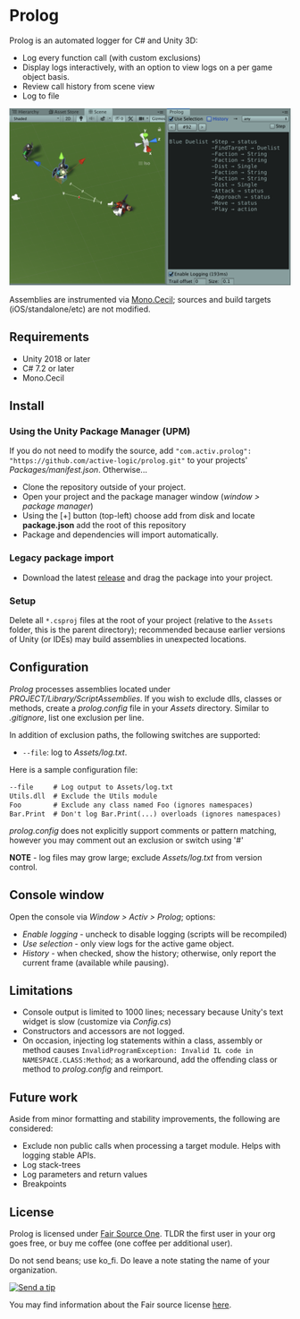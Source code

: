 # Prolog

Prolog is an automated logger for C# and Unity 3D:
- Log every function call (with custom exclusions)
- Display logs interactively, with an option to view logs on a per game object basis.
- Review call history from scene view
- Log to file

![Prolog](https://github.com/active-logic/Media/blob/master/Prolog/Prolog.png)

Assemblies are instrumented via [Mono.Cecil](https://github.com/jbevain/cecil); sources and build targets (iOS/standalone/etc) are not modified.

## Requirements

- Unity 2018 or later
- C# 7.2 or later
- Mono.Cecil

## Install

### Using the Unity Package Manager (UPM)

If you do not need to modify the source, add `"com.activ.prolog": "https://github.com/active-logic/prolog.git"` to your projects' *Packages/manifest.json*. Otherwise...

- Clone the repository outside of your project.
- Open your project and the package manager window (*window > package manager*)
- Using the [+] button (top-left) choose add from disk and locate **package.json** add the root of this repository
- Package and dependencies will import automatically.

### Legacy package import

- Download the latest [release](https://github.com/active-logic/prolog/releases) and drag the package into your project.

### Setup

Delete all `*.csproj` files at the root of your project (relative to the `Assets` folder, this is the parent directory); recommended because earlier versions of Unity (or IDEs) may build assemblies in unexpected locations.

## Configuration

*Prolog* processes assemblies located under *PROJECT/Library/ScriptAssemblies*. If you wish to exclude dlls, classes or methods, create a *prolog.config* file in your *Assets* directory. Similar to *.gitignore*, list one exclusion per line.

In addition of exclusion paths, the following switches are supported:

- `--file`: log to *Assets/log.txt*.

Here is a sample configuration file:

```
--file     # Log output to Assets/log.txt
Utils.dll  # Exclude the Utils module
Foo        # Exclude any class named Foo (ignores namespaces)
Bar.Print  # Don't log Bar.Print(...) overloads (ignores namespaces)
```

*prolog.config* does not explicitly support comments or pattern matching, however you may comment out an exclusion or switch using '#'

**NOTE** - log files may grow large; exclude *Assets/log.txt* from version control.

## Console window

Open the console via *Window > Activ > Prolog*; options:

- *Enable logging* - uncheck to disable logging (scripts will be recompiled)
- *Use selection* - only view logs for the active game object.
- *History* - when checked, show the history; otherwise, only report the current frame (available while pausing).

## Limitations

- Console output is limited to 1000 lines; necessary because Unity's text widget is slow (customize via *Config.cs*)
- Constructors and accessors are not logged.
- On occasion, injecting log statements within a class, assembly or method causes `InvalidProgramException: Invalid IL code in NAMESPACE.CLASS:Method`; as a workaround, add the offending class or method to *prolog.config* and reimport.

## Future work

Aside from minor formatting and stability improvements, the following are considered:

- Exclude non public calls when processing a target module. Helps with logging stable APIs.
- Log stack-trees
- Log parameters and return values
- Breakpoints

## License

Prolog is licensed under [Fair Source One](LICENSE). TLDR the first user in your org goes free, or buy me coffee (one coffee per additional user).

Do not send beans; use ko_fi. Do leave a note stating the name of your organization.

<a href='https://ko-fi.com/A0114I97' target='_blank'><img height='36' style='border:0px;height:36px;' src='https://az743702.vo.msecnd.net/cdn/kofi1.png?v=2' border='0' alt='Send a tip' /></a>

You may find information about the Fair source license [here](https://fair.io).
